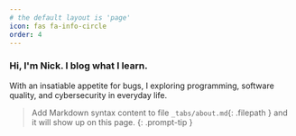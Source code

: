 ```yaml
---
# the default layout is 'page'
icon: fas fa-info-circle
order: 4
---
```



### Hi, I'm Nick. I blog what I learn. 

With an insatiable appetite for bugs, I exploring programming, software quality, and cybersecurity in everyday life.

> Add Markdown syntax content to file `_tabs/about.md`{: .filepath } and it will show up on this page.
{: .prompt-tip }
